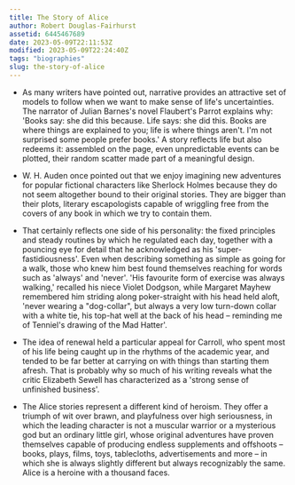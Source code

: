 ```yaml
---
title: The Story of Alice
author: Robert Douglas-Fairhurst
assetid: 6445467689
date: 2023-05-09T22:11:53Z
modified: 2023-05-09T22:24:40Z
tags: "biographies"
slug: the-story-of-alice
---
```


*  As many writers have pointed out, narrative provides an attractive set of models to follow when we want to make sense of life's uncertainties. The narrator of Julian Barnes's novel Flaubert's Parrot explains why: 'Books say: she did this because. Life says: she did this. Books are where things are explained to you; life is where things aren't. I'm not surprised some people prefer books.' A story reflects life but also redeems it: assembled on the page, even unpredictable events can be plotted, their random scatter made part of a meaningful design.

*  W. H. Auden once pointed out that we enjoy imagining new adventures for popular fictional characters like Sherlock Holmes because they do not seem altogether bound to their original stories. They are bigger than their plots, literary escapologists capable of wriggling free from the covers of any book in which we try to contain them. 

*  That certainly reflects one side of his personality: the fixed principles and steady routines by which he regulated each day, together with a pouncing eye for detail that he acknowledged as his 'super-fastidiousness'. Even when describing something as simple as going for a walk, those who knew him best found themselves reaching for words such as 'always' and 'never'. 'His favourite form of exercise was always walking,' recalled his niece Violet Dodgson, while Margaret Mayhew remembered him striding along poker-straight with his head held aloft, 'never wearing a "dog-collar", but always a very low turn-down collar with a white tie, his top-hat well at the back of his head – reminding me of Tenniel's drawing of the Mad Hatter'.

*  The idea of renewal held a particular appeal for Carroll, who spent most of his life being caught up in the rhythms of the academic year, and tended to be far better at carrying on with things than starting them afresh. That is probably why so much of his writing reveals what the critic Elizabeth Sewell has characterized as a 'strong sense of unfinished business'.

*  The Alice stories represent a different kind of heroism. They offer a triumph of wit over brawn, and playfulness over high seriousness, in which the leading character is not a muscular warrior or a mysterious god but an ordinary little girl, whose original adventures have proven themselves capable of producing endless supplements and offshoots – books, plays, films, toys, tablecloths, advertisements and more – in which she is always slightly different but always recognizably the same. Alice is a heroine with a thousand faces.

